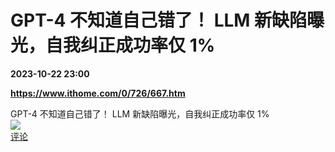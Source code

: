# GPT-4 不知道自己错了！ LLM 新缺陷曝光，自我纠正成功率仅 1%

**2023-10-22 23:00**

**https://www.ithome.com/0/726/667.htm**

GPT-4 不知道自己错了！ LLM 新缺陷曝光，自我纠正成功率仅 1%  
![](https://img3.chouti.com/CHOUTI_20231022/FD3720A3756D42D4800AF413E4F9A9C4_W952H952.jpeg)  
[评论](https://m.chouti.com/link/40367938)